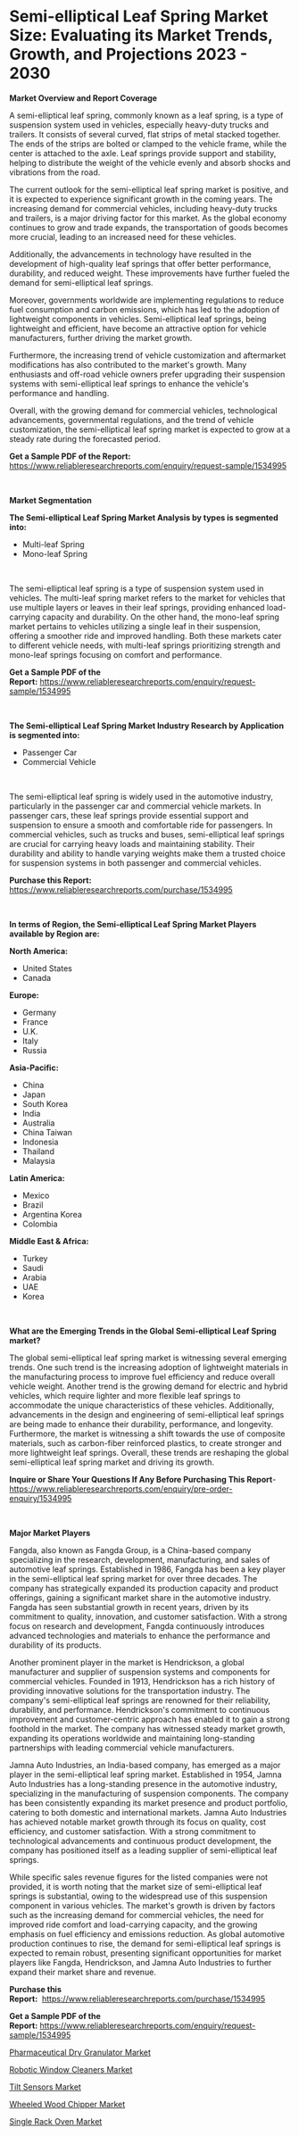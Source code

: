 <p><h1>Semi-elliptical Leaf Spring Market Size: Evaluating its Market Trends, Growth, and Projections 2023 - 2030</h1></p><p><strong>Market Overview and Report Coverage</strong></p>
<p><p>A semi-elliptical leaf spring, commonly known as a leaf spring, is a type of suspension system used in vehicles, especially heavy-duty trucks and trailers. It consists of several curved, flat strips of metal stacked together. The ends of the strips are bolted or clamped to the vehicle frame, while the center is attached to the axle. Leaf springs provide support and stability, helping to distribute the weight of the vehicle evenly and absorb shocks and vibrations from the road.</p><p>The current outlook for the semi-elliptical leaf spring market is positive, and it is expected to experience significant growth in the coming years. The increasing demand for commercial vehicles, including heavy-duty trucks and trailers, is a major driving factor for this market. As the global economy continues to grow and trade expands, the transportation of goods becomes more crucial, leading to an increased need for these vehicles.</p><p>Additionally, the advancements in technology have resulted in the development of high-quality leaf springs that offer better performance, durability, and reduced weight. These improvements have further fueled the demand for semi-elliptical leaf springs.</p><p>Moreover, governments worldwide are implementing regulations to reduce fuel consumption and carbon emissions, which has led to the adoption of lightweight components in vehicles. Semi-elliptical leaf springs, being lightweight and efficient, have become an attractive option for vehicle manufacturers, further driving the market growth.</p><p>Furthermore, the increasing trend of vehicle customization and aftermarket modifications has also contributed to the market's growth. Many enthusiasts and off-road vehicle owners prefer upgrading their suspension systems with semi-elliptical leaf springs to enhance the vehicle's performance and handling.</p><p>Overall, with the growing demand for commercial vehicles, technological advancements, governmental regulations, and the trend of vehicle customization, the semi-elliptical leaf spring market is expected to grow at a steady rate during the forecasted period.</p></p>
<p><strong>Get a Sample PDF of the Report:</strong> <a href="https://www.reliableresearchreports.com/enquiry/request-sample/1534995">https://www.reliableresearchreports.com/enquiry/request-sample/1534995</a></p>
<p>&nbsp;</p>
<p><strong>Market Segmentation</strong></p>
<p><strong>The Semi-elliptical Leaf Spring Market Analysis by types is segmented into:</strong></p>
<p><ul><li>Multi-leaf Spring</li><li>Mono-leaf Spring</li></ul></p>
<p>&nbsp;</p>
<p><p>The semi-elliptical leaf spring is a type of suspension system used in vehicles. The multi-leaf spring market refers to the market for vehicles that use multiple layers or leaves in their leaf springs, providing enhanced load-carrying capacity and durability. On the other hand, the mono-leaf spring market pertains to vehicles utilizing a single leaf in their suspension, offering a smoother ride and improved handling. Both these markets cater to different vehicle needs, with multi-leaf springs prioritizing strength and mono-leaf springs focusing on comfort and performance.</p></p>
<p><strong>Get a Sample PDF of the Report:</strong>&nbsp;<a href="https://www.reliableresearchreports.com/enquiry/request-sample/1534995">https://www.reliableresearchreports.com/enquiry/request-sample/1534995</a></p>
<p>&nbsp;</p>
<p><strong>The Semi-elliptical Leaf Spring Market Industry Research by Application is segmented into:</strong></p>
<p><ul><li>Passenger Car</li><li>Commercial Vehicle</li></ul></p>
<p>&nbsp;</p>
<p><p>The semi-elliptical leaf spring is widely used in the automotive industry, particularly in the passenger car and commercial vehicle markets. In passenger cars, these leaf springs provide essential support and suspension to ensure a smooth and comfortable ride for passengers. In commercial vehicles, such as trucks and buses, semi-elliptical leaf springs are crucial for carrying heavy loads and maintaining stability. Their durability and ability to handle varying weights make them a trusted choice for suspension systems in both passenger and commercial vehicles.</p></p>
<p><strong>Purchase this Report:</strong>&nbsp; <a href="https://www.reliableresearchreports.com/purchase/1534995">https://www.reliableresearchreports.com/purchase/1534995</a></p>
<p>&nbsp;</p>
<p><strong>In terms of Region, the Semi-elliptical Leaf Spring Market Players available by Region are:</strong></p>
<p>
    <p> <strong> North America: </strong>
        <ul>
            <li>United States</li>
            <li>Canada</li>
        </ul>
        </p> 
    <p> <strong> Europe: </strong>
        <ul>
            <li>Germany</li>
            <li>France</li>
            <li>U.K.</li>
            <li>Italy</li>
            <li>Russia</li>
        </ul>
        </p> 
    <p> <strong> Asia-Pacific: </strong>
        <ul>
            <li>China</li>
            <li>Japan</li>
            <li>South Korea</li>
            <li>India</li>
            <li>Australia</li>
            <li>China Taiwan</li>
            <li>Indonesia</li>
            <li>Thailand</li>
            <li>Malaysia</li>
        </ul>
        </p> 
    <p> <strong> Latin America: </strong>
        <ul>
            <li>Mexico</li>
            <li>Brazil</li>
            <li>Argentina Korea</li>
            <li>Colombia</li>
        </ul>
        </p> 
    <p> <strong> Middle East & Africa: </strong>
        <ul>
            <li>Turkey</li>
            <li>Saudi</li>
            <li>Arabia</li>
            <li>UAE</li>
            <li>Korea</li>
        </ul>
    </p>
    </p>
<p>&nbsp;</p>
<p><strong>What are the Emerging Trends in the Global Semi-elliptical Leaf Spring market?</strong></p>
<p><p>The global semi-elliptical leaf spring market is witnessing several emerging trends. One such trend is the increasing adoption of lightweight materials in the manufacturing process to improve fuel efficiency and reduce overall vehicle weight. Another trend is the growing demand for electric and hybrid vehicles, which require lighter and more flexible leaf springs to accommodate the unique characteristics of these vehicles. Additionally, advancements in the design and engineering of semi-elliptical leaf springs are being made to enhance their durability, performance, and longevity. Furthermore, the market is witnessing a shift towards the use of composite materials, such as carbon-fiber reinforced plastics, to create stronger and more lightweight leaf springs. Overall, these trends are reshaping the global semi-elliptical leaf spring market and driving its growth.</p></p>
<p><strong>Inquire or Share Your Questions If Any Before Purchasing This Report</strong>- <a href="https://www.reliableresearchreports.com/enquiry/pre-order-enquiry/1534995">https://www.reliableresearchreports.com/enquiry/pre-order-enquiry/1534995</a></p>
<p>&nbsp;</p>
<p><strong>Major Market Players</strong></p>
<p><p>Fangda, also known as Fangda Group, is a China-based company specializing in the research, development, manufacturing, and sales of automotive leaf springs. Established in 1986, Fangda has been a key player in the semi-elliptical leaf spring market for over three decades. The company has strategically expanded its production capacity and product offerings, gaining a significant market share in the automotive industry. Fangda has seen substantial growth in recent years, driven by its commitment to quality, innovation, and customer satisfaction. With a strong focus on research and development, Fangda continuously introduces advanced technologies and materials to enhance the performance and durability of its products.</p><p>Another prominent player in the market is Hendrickson, a global manufacturer and supplier of suspension systems and components for commercial vehicles. Founded in 1913, Hendrickson has a rich history of providing innovative solutions for the transportation industry. The company's semi-elliptical leaf springs are renowned for their reliability, durability, and performance. Hendrickson's commitment to continuous improvement and customer-centric approach has enabled it to gain a strong foothold in the market. The company has witnessed steady market growth, expanding its operations worldwide and maintaining long-standing partnerships with leading commercial vehicle manufacturers.</p><p>Jamna Auto Industries, an India-based company, has emerged as a major player in the semi-elliptical leaf spring market. Established in 1954, Jamna Auto Industries has a long-standing presence in the automotive industry, specializing in the manufacturing of suspension components. The company has been consistently expanding its market presence and product portfolio, catering to both domestic and international markets. Jamna Auto Industries has achieved notable market growth through its focus on quality, cost efficiency, and customer satisfaction. With a strong commitment to technological advancements and continuous product development, the company has positioned itself as a leading supplier of semi-elliptical leaf springs.</p><p>While specific sales revenue figures for the listed companies were not provided, it is worth noting that the market size of semi-elliptical leaf springs is substantial, owing to the widespread use of this suspension component in various vehicles. The market's growth is driven by factors such as the increasing demand for commercial vehicles, the need for improved ride comfort and load-carrying capacity, and the growing emphasis on fuel efficiency and emissions reduction. As global automotive production continues to rise, the demand for semi-elliptical leaf springs is expected to remain robust, presenting significant opportunities for market players like Fangda, Hendrickson, and Jamna Auto Industries to further expand their market share and revenue.</p></p>
<p><strong>Purchase this Report:</strong>&nbsp;&nbsp;<a href="https://www.reliableresearchreports.com/purchase/1534995">https://www.reliableresearchreports.com/purchase/1534995</a></p>
<p></p>
<p><strong>Get a Sample PDF of the Report:</strong>&nbsp;<a href="https://www.reliableresearchreports.com/enquiry/request-sample/1534995">https://www.reliableresearchreports.com/enquiry/request-sample/1534995</a></p>
<p><p><a href="https://www.linkedin.com/pulse/decoding-pharmaceutical-dry-granulator-market-deep-dive-latest-v1vxe/">Pharmaceutical Dry Granulator Market</a></p><p><a href="https://medium.com/@linneahilll6456/robotic-window-cleaners-market-analysis-and-sze-forecasted-for-period-from-2023-to-2030-f2f4784311ae">Robotic Window Cleaners Market</a></p><p><a href="https://medium.com/@karleeprice2004/tilt-sensors-market-analysis-its-cagr-market-segmentation-and-global-industry-overview-b9233841d375">Tilt Sensors Market</a></p><p><a href="https://www.linkedin.com/pulse/wheeled-wood-chipper-market-research-report-unlocks-analysis-fjere/">Wheeled Wood Chipper Market</a></p><p><a href="https://www.linkedin.com/pulse/single-rack-oven-market-challenges-opportunities-growth-sjese/">Single Rack Oven Market</a></p></p>